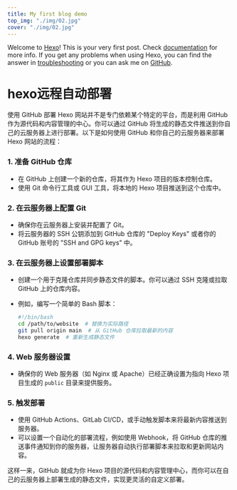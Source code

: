 ```yaml
---
title: My first blog demo
top_img: "./img/02.jpg"
cover: "./img/02.jpg"
---
```

Welcome to [Hexo](https://hexo.io/)! This is your very first post. Check [documentation](https://hexo.io/docs/) for more info. If you get any problems when using Hexo, you can find the answer in [troubleshooting](https://hexo.io/docs/troubleshooting.html) or you can ask me on [GitHub](https://github.com/hexojs/hexo/issues).

# hexo远程自动部署

使用 GitHub 部署 Hexo 网站并不是专门依赖某个特定的平台，而是利用 GitHub 作为源代码和内容管理的中心。你可以通过 GitHub 将生成的静态文件推送到你自己的云服务器上进行部署。以下是如何使用 GitHub 和你自己的云服务器来部署 Hexo 网站的流程：

### 1. **准备 GitHub 仓库**

- 在 GitHub 上创建一个新的仓库，将其作为 Hexo 项目的版本控制仓库。
- 使用 Git 命令行工具或 GUI 工具，将本地的 Hexo 项目推送到这个仓库中。

### 2. **在云服务器上配置 Git**

- 确保你在云服务器上安装并配置了 Git。
- 将云服务器的 SSH 公钥添加到 GitHub 仓库的 "Deploy Keys" 或者你的 GitHub 账号的 "SSH and GPG keys" 中。

### 3. **在云服务器上设置部署脚本**

- 创建一个用于克隆仓库并同步静态文件的脚本。你可以通过 SSH 克隆或拉取 GitHub 上的仓库内容。
- 例如，编写一个简单的 Bash 脚本：
    
    ```bash
    #!/bin/bash
    cd /path/to/website  # 替换为实际路径
    git pull origin main  # 从 GitHub 仓库拉取最新的内容
    hexo generate  # 重新生成静态文件
    
    ```
    

### 4. **Web 服务器设置**

- 确保你的 Web 服务器（如 Nginx 或 Apache）已经正确设置为指向 Hexo 项目生成的 `public` 目录来提供服务。

### 5. **触发部署**

- 使用 GitHub Actions、GitLab CI/CD，或手动触发脚本来将最新内容推送到服务器。
- 可以设置一个自动化的部署流程，例如使用 Webhook，将 GitHub 仓库的推送事件通知到你的服务器，让服务器自动执行部署脚本来拉取和更新网站内容。

这样一来，GitHub 就成为你 Hexo 项目的源代码和内容管理中心，而你可以在自己的云服务器上部署生成的静态文件，实现更灵活的自定义部署。
